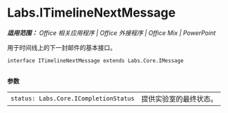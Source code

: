 ﻿
# Labs.ITimelineNextMessage

 _**适用范围：** Office 相关应用程序 | Office 外接程序 | Office Mix | PowerPoint_

用于时间线上的下一封邮件的基本接口。

```
interface ITimelineNextMessage extends Labs.Core.IMessage
```


## 

 **参数**


|||
|:-----|:-----|
| `status: Labs.Core.ICompletionStatus`|提供实验室的最终状态。|
